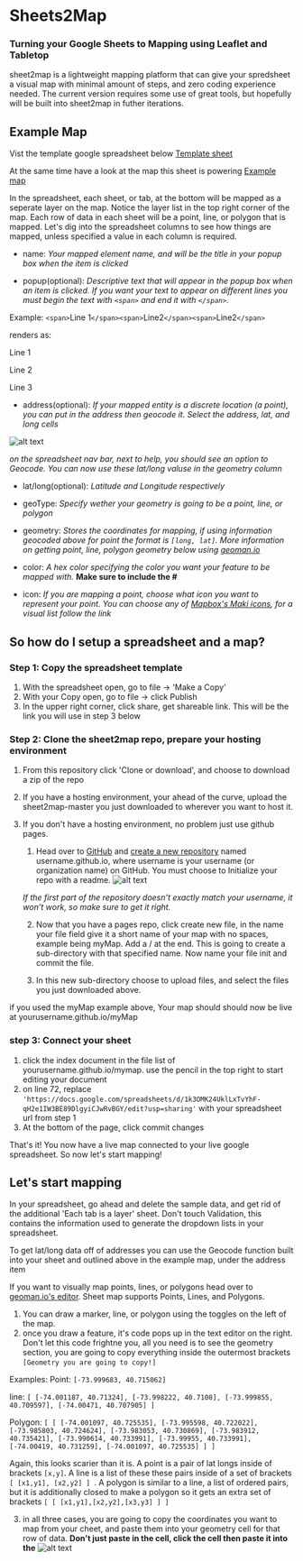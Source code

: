 # Sheets2Map
### Turning your Google Sheets to Mapping using Leaflet and Tabletop

sheet2map is a lightweight mapping platform that can give your spredsheet a visual map with minimal amount of steps, and zero coding experience needed. The current version requires some use of great tools, but hopefully will be built into sheet2map in futher iterations.

## Example Map

Vist the template google spreadsheet below
[Template sheet](shorturl.at/cexS3)

At the same time have a look at the map this sheet is powering
[Example map](https://clubkemp.github.io/sheet2map/)

In the spreadsheet, each sheet, or tab, at the bottom will be mapped as a seperate layer on the map. Notice the layer list in the top right corner of the map. Each row of data in each sheet will be a point, line, or polygon that is mapped. Let's dig into the spreadsheet columns to see how things are mapped, unless specified a value in each column is required.

- name: *Your mapped element name, and will be the title in your popup box when the item is clicked*

- popup(optional): *Descriptive text that will appear in the popup box when an item is clicked. If you want your text to appear on different lines you must begin the text with `<span>` and end it with `</span>`.* 

Example: `<span>`Line 1`</span><span>`Line2`</span><span>`Line2`</span>`

renders as:

Line 1

Line 2

Line 3

- address(optional): *If your mapped entity is a discrete location (a point), you can put in the address then geocode it. Select the address, lat, and long cells*

 ![alt text](https://raw.githubusercontent.com/clubkemp/sheets2map/master/images/geocode.JPG)

*on the spreadsheet nav bar, next to help, you should see an option to Geocode. You can now use these lat/long valuse in the geometry column*

- lat/long(optional): *Latitude and Longitude respectively*

- geoType: *Specify wether your geometry is going to be a point, line, or polygon*

- geometry: *Stores the coordinates for mapping, if using information geocoded above for point the format is `[long, lat]`. More information on getting point, line, polygon geometry below using [geoman.io](geoman.io)*

- color: *A hex color specifying the color you want your feature to be mapped with.* **Make sure to include the #**

- icon: *If you are mapping a point, choose what icon you want to represent your point. You can choose any of [Mapbox's Maki icons](https://labs.mapbox.com/maki-icons/), for a visual list follow the link*

## So how do I setup a spreadsheet and a map?

### Step 1: Copy the spreadsheet template
1. With the spreadsheet open, go to file -> 'Make a Copy'
2. With your Copy open, go to file -> click Publish
3. In the upper right corner, click share, get shareable link. This will be the link you will use in step 3 below

### Step 2: Clone the sheet2map repo, prepare your hosting environment
1. From this repository click 'Clone or download', and choose to download a zip of the repo

2. If you have a hosting environment, your ahead of the curve, upload the sheet2map-master you just downloaded to wherever you want to host it.

2. If you don't have a hosting environment, no problem just use github pages.
    1. Head over to [GitHub](https://github.com/) and [create a new repository](https://github.com/new) named username.github.io, where username is your username (or organization name) on GitHub. You must choose to Initialize your repo with a readme.
    ![alt text](https://raw.githubusercontent.com/clubkemp/sheets2map/master/images/gitPages.JPG) 
    
    *If the first part of the repository doesn’t exactly match your username, it won’t work, so make sure to get it right.*

    2. Now that you have a pages repo, click create new file, in the name your file field give it a short name of your map with no spaces, example being myMap. Add a / at the end. This is going to create a sub-directory with that specified name. Now name your file init and commit the file.

    3. In this new sub-directory choose to upload files, and select the files you just downloaded above.

if you used the myMap example above, Your map should should now be live at yourusername.github.io/myMap

### step 3: Connect your sheet
1. click the index document in the file list of yourusername.github.io/mymap. use the pencil in the top right to start editing your document
2. on line 72, replace  `'https://docs.google.com/spreadsheets/d/1k3OMK24UklLxTvYhF-qH2e1IW3BE89DlgyiCJwRvBGY/edit?usp=sharing'` with your spreadsheet url from step 1
3. At the bottom of the page, click commit changes

That's it! You now have a live map connected to your live google spreadsheet. So now let's start mapping!

## Let's start mapping
In your spreadsheet, go ahead and delete the sample data, and get rid of the additional 'Each tab is a layer' sheet. Don't touch Validation, this contains the information used to generate the dropdown lists in your spreadsheet.

To get lat/long data off of addresses you can use the Geocode function built into your sheet and outlined above in the example map, under the address item

If you want to visually map points, lines, or polygons head over to [geoman.io's editor](https://geoman.io/geojson-editor). Sheet map supports Points, Lines, and Polygons. 
1. You can draw a marker, line, or polygon using the toggles on the left of the map.
2. once you draw a feature, it's code pops up in the text editor on the right. Don't let this code frightne you, all you need is to see the geometry section, you are going to copy everything inside the outermost brackets `[Geometry you are going to copy!]`

Examples:
Point: `[-73.999683, 40.715062]`

line: `[
                [-74.001187, 40.71324],
                [-73.998222, 40.7108],
                [-73.999855, 40.709597],
                [-74.00471, 40.707905]
            ]`

Polygon: `[
                [
                    [-74.001097, 40.725535],
                    [-73.995598, 40.722022],
                    [-73.985803, 40.724624],
                    [-73.983053, 40.730869],
                    [-73.983912, 40.735421],
                    [-73.990614, 40.733991],
                    [-73.99955, 40.733991],
                    [-74.00419, 40.731259],
                    [-74.001097, 40.725535]
                ]
            ]`

Again, this looks scarier than it is. A point is a pair of lat longs inside of brackets `[x,y]`. A line is a list of these these pairs inside of a set of brackets `[ [x1,y1], [x2,y2] ] `. A polygon is similar to a line, a list of ordered pairs, but it is additionally closed to make a polygon so it gets an extra set of brackets `[ [ [x1,y1],[x2,y2],[x3,y3] ] ]`

3. in all three cases, you are going to copy the coordinates you want to map from your cheet, and paste them into your geometry cell for that row of data. **Don't just paste in the cell, click the cell then paste it into the**
![alt text](https://raw.githubusercontent.com/clubkemp/sheets2map/master/images/Geometry2.png)